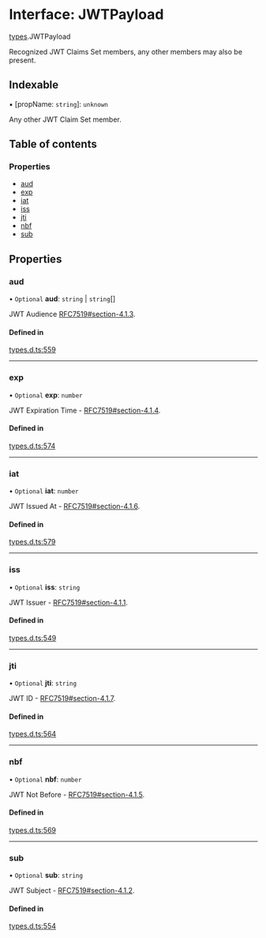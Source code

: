 # Interface: JWTPayload

[types](../modules/types.md).JWTPayload

Recognized JWT Claims Set members, any other members
may also be present.

## Indexable

▪ [propName: `string`]: `unknown`

Any other JWT Claim Set member.

## Table of contents

### Properties

- [aud](types.JWTPayload.md#aud)
- [exp](types.JWTPayload.md#exp)
- [iat](types.JWTPayload.md#iat)
- [iss](types.JWTPayload.md#iss)
- [jti](types.JWTPayload.md#jti)
- [nbf](types.JWTPayload.md#nbf)
- [sub](types.JWTPayload.md#sub)

## Properties

### aud

• `Optional` **aud**: `string` \| `string`[]

JWT Audience [RFC7519#section-4.1.3](https://tools.ietf.org/html/rfc7519#section-4.1.3).

#### Defined in

[types.d.ts:559](https://github.com/panva/jose/blob/v3.14.1/src/types.d.ts#L559)

___

### exp

• `Optional` **exp**: `number`

JWT Expiration Time - [RFC7519#section-4.1.4](https://tools.ietf.org/html/rfc7519#section-4.1.4).

#### Defined in

[types.d.ts:574](https://github.com/panva/jose/blob/v3.14.1/src/types.d.ts#L574)

___

### iat

• `Optional` **iat**: `number`

JWT Issued At - [RFC7519#section-4.1.6](https://tools.ietf.org/html/rfc7519#section-4.1.6).

#### Defined in

[types.d.ts:579](https://github.com/panva/jose/blob/v3.14.1/src/types.d.ts#L579)

___

### iss

• `Optional` **iss**: `string`

JWT Issuer - [RFC7519#section-4.1.1](https://tools.ietf.org/html/rfc7519#section-4.1.1).

#### Defined in

[types.d.ts:549](https://github.com/panva/jose/blob/v3.14.1/src/types.d.ts#L549)

___

### jti

• `Optional` **jti**: `string`

JWT ID - [RFC7519#section-4.1.7](https://tools.ietf.org/html/rfc7519#section-4.1.7).

#### Defined in

[types.d.ts:564](https://github.com/panva/jose/blob/v3.14.1/src/types.d.ts#L564)

___

### nbf

• `Optional` **nbf**: `number`

JWT Not Before - [RFC7519#section-4.1.5](https://tools.ietf.org/html/rfc7519#section-4.1.5).

#### Defined in

[types.d.ts:569](https://github.com/panva/jose/blob/v3.14.1/src/types.d.ts#L569)

___

### sub

• `Optional` **sub**: `string`

JWT Subject - [RFC7519#section-4.1.2](https://tools.ietf.org/html/rfc7519#section-4.1.2).

#### Defined in

[types.d.ts:554](https://github.com/panva/jose/blob/v3.14.1/src/types.d.ts#L554)
